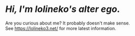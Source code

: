 # *Hi, I'm lolineko's alter ego.*
Are you curious about me? It probably doesn't make sense.<br>
See https://lolineko3.net/ for more latest information.

<!---
wristcutter-moe/wristcutter-moe is a ✨ special ✨ repository because its `README.md` (this file) appears on your GitHub profile.
You can click the Preview link to take a look at your changes.
--->
